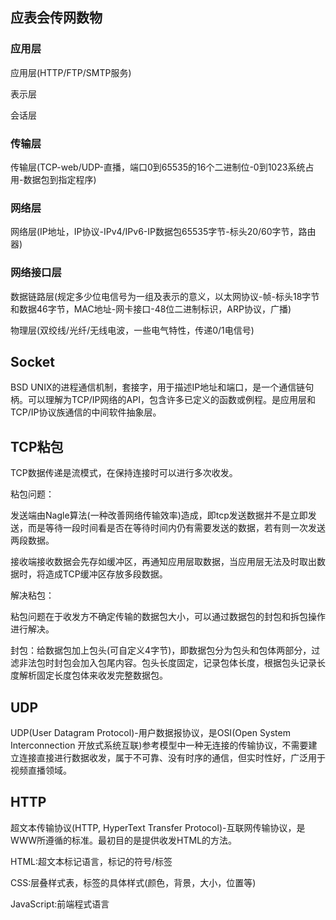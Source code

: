## 应表会传网数物

### 应用层
应用层(HTTP/FTP/SMTP服务)

表示层

会话层
### 传输层
传输层(TCP-web/UDP-直播，端口0到65535的16个二进制位-0到1023系统占用-数据包到指定程序)
### 网络层
网络层(IP地址，IP协议-IPv4/IPv6-IP数据包65535字节-标头20/60字节，路由器)
### 网络接口层
数据链路层(规定多少位电信号为一组及表示的意义，以太网协议-帧-标头18字节和数据46字节，MAC地址-网卡接口-48位二进制标识，ARP协议，广播)

物理层(双绞线/光纤/无线电波，一些电气特性，传递0/1电信号)

## Socket
BSD UNIX的进程通信机制，套接字，用于描述IP地址和端口，是一个通信链句柄。可以理解为TCP/IP网络的API，包含许多已定义的函数或例程。是应用层和TCP/IP协议族通信的中间软件抽象层。

## TCP粘包
TCP数据传递是流模式，在保持连接时可以进行多次收发。

粘包问题：

发送端由Nagle算法(一种改善网络传输效率)造成，即tcp发送数据并不是立即发送，而是等待一段时间看是否在等待时间内仍有需要发送的数据，若有则一次发送两段数据。

接收端接收数据会先存如缓冲区，再通知应用层取数据，当应用层无法及时取出数据时，将造成TCP缓冲区存放多段数据。

解决粘包：

粘包问题在于收发方不确定传输的数据包大小，可以通过数据包的封包和拆包操作进行解决。

封包：给数据包加上包头(可自定义4字节)，即数据包分为包头和包体两部分，过滤非法包时封包会加入包尾内容。包头长度固定，记录包体长度，根据包头记录长度解析固定长度包体来收发完整数据包。

## UDP
UDP(User Datagram Protocol)-用户数据报协议，是OSI(Open System Interconnection 开放式系统互联)参考模型中一种无连接的传输协议，不需要建立连接直接进行数据收发，属于不可靠、没有时序的通信，但实时性好，广泛用于视频直播领域。

## HTTP
超文本传输协议(HTTP, HyperText Transfer Protocol)-互联网传输协议，是WWW所遵循的标准。最初目的是提供收发HTML的方法。

HTML:超文本标记语言，标记的符号/标签

CSS:层叠样式表，标签的具体样式(颜色，背景，大小，位置等)

JavaScript:前端程式语言


